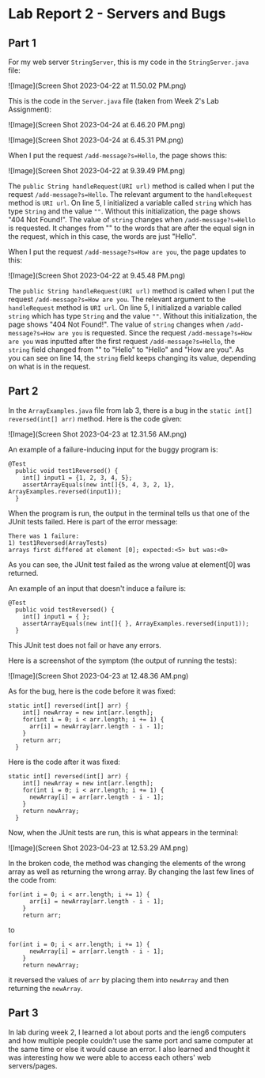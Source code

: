 # Lab Report 2 - Servers and Bugs

## Part 1
For my web server ```StringServer```, this is my code in the ```StringServer.java``` file:

![Image](Screen Shot 2023-04-22 at 11.50.02 PM.png)

This is the code in the ```Server.java``` file (taken from Week 2's Lab Assignment):

![Image](Screen Shot 2023-04-24 at 6.46.20 PM.png)

![Image](Screen Shot 2023-04-24 at 6.45.31 PM.png)

When I put the request ```/add-message?s=Hello```, the page shows this:

![Image](Screen Shot 2023-04-22 at 9.39.49 PM.png)

The ```public String handleRequest(URI url)``` method is called when I put the request ```/add-message?s=Hello```. The relevant argument to the ```handleRequest``` method is ```URI url```. On line 5, I initialized a variable called ```string``` which has type ```String``` and the value ```""```. Without this initialization, the page shows "404 Not Found!". The value of ```string``` changes when ```/add-message?s=Hello``` is requested. It changes from "" to the words that are after the equal sign in the request, which in this case, the words are just "Hello".

When I put the request ```/add-message?s=How are you```, the page updates to this:

![Image](Screen Shot 2023-04-22 at 9.45.48 PM.png)

The ```public String handleRequest(URI url)``` method is called when I put the request ```/add-message?s=How are you```. The relevant argument to the ```handleRequest``` method is ```URI url```. On line 5, I initialized a variable called ```string``` which has type ```String``` and the value ```""```. Without this initialization, the page shows "404 Not Found!". The value of ```string``` changes when ```/add-message?s=How are you``` is requested. Since the request ```/add-message?s=How are you``` was inputted after the first request ```/add-message?s=Hello```, the ```string``` field changed from "" to "Hello" to "Hello" and "How are you". As you can see on line 14, the ```string``` field keeps changing its value, depending on what is in the request.

## Part 2
In the ```ArrayExamples.java``` file from lab 3, there is a bug in the ```static int[] reversed(int[] arr)``` method. Here is the code given:

![Image](Screen Shot 2023-04-23 at 12.31.56 AM.png)

An example of a failure-inducing input for the buggy program is:
```
@Test
  public void test1Reversed() {
    int[] input1 = {1, 2, 3, 4, 5};
    assertArrayEquals(new int[]{5, 4, 3, 2, 1}, ArrayExamples.reversed(input1));
  }
```
When the program is run, the output in the terminal tells us that one of the JUnit tests failed. Here is part of the error message:
```
There was 1 failure:
1) test1Reversed(ArrayTests)
arrays first differed at element [0]; expected:<5> but was:<0>
```

As you can see, the JUnit test failed as the wrong value at element[0] was returned. 

An example of an input that doesn't induce a failure is:
```
@Test
  public void testReversed() {
    int[] input1 = { };
    assertArrayEquals(new int[]{ }, ArrayExamples.reversed(input1));
  }
```
This JUnit test does not fail or have any errors.

Here is a screenshot of the symptom (the output of running the tests):

![Image](Screen Shot 2023-04-23 at 12.48.36 AM.png)

As for the bug, here is the code before it was fixed:
```
static int[] reversed(int[] arr) {
    int[] newArray = new int[arr.length];
    for(int i = 0; i < arr.length; i += 1) {
      arr[i] = newArray[arr.length - i - 1];
    }
    return arr;
  }
```  

Here is the code after it was fixed:
```
static int[] reversed(int[] arr) {
    int[] newArray = new int[arr.length];
    for(int i = 0; i < arr.length; i += 1) {
      newArray[i] = arr[arr.length - i - 1];
    }
    return newArray;
  }
```
Now, when the JUnit tests are run, this is what appears in the terminal:

![Image](Screen Shot 2023-04-23 at 12.53.29 AM.png)

In the broken code, the method was changing the elements of the wrong array as well as returning the wrong array. By changing the last few lines of the code from:
```
for(int i = 0; i < arr.length; i += 1) {
      arr[i] = newArray[arr.length - i - 1];
    }
    return arr;
```
to
```
for(int i = 0; i < arr.length; i += 1) {
      newArray[i] = arr[arr.length - i - 1];
    }
    return newArray;
```
it reversed the values of ```arr``` by placing them into ```newArray``` and then returning the ```newArray```.

## Part 3
In lab during week 2, I learned a lot about ports and the ieng6 computers and how multiple people couldn't use the same port and same computer at the same time or else it would cause an error. I also learned and thought it was interesting how we were able to access each others' web servers/pages.
